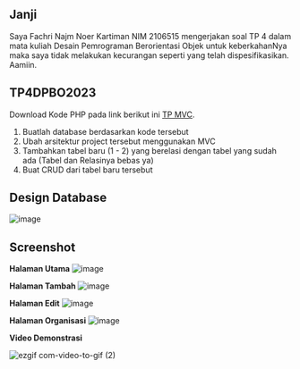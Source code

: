 ## Janji
Saya Fachri Najm Noer Kartiman NIM 2106515 mengerjakan soal TP 4
dalam mata kuliah Desain Pemrograman Berorientasi Objek untuk keberkahanNya
maka saya tidak melakukan kecurangan seperti yang telah dispesifikasikan.
Aamiin.

## TP4DPBO2023
Download Kode PHP pada link berikut ini [TP MVC](https://drive.google.com/file/d/1nBMAyhAOgDJvvMYqLhJ9qZRo14nN9XLM/view?usp=share_link).
1. Buatlah database berdasarkan kode tersebut
2. Ubah arsitektur project tersebut menggunakan MVC
3. Tambahkan tabel baru (1 - 2) yang berelasi dengan tabel yang sudah ada (Tabel dan Relasinya bebas ya)
4. Buat CRUD dari tabel  baru tersebut

## Design Database
![image](https://github.com/fachrinnk4869/TP4DPBO2023/assets/92314386/94da9563-73e6-44e5-8104-b774de3140fa)

## Screenshot
**Halaman Utama**
![image](https://github.com/fachrinnk4869/TP4DPBO2023/assets/92314386/f3d17d74-e898-4260-825f-96410a4bd6f4)

**Halaman Tambah**
![image](https://github.com/fachrinnk4869/TP4DPBO2023/assets/92314386/5a4216c3-304c-4a00-b1e6-90803acf885c)

**Halaman Edit**
![image](https://github.com/fachrinnk4869/TP4DPBO2023/assets/92314386/db4edad9-7996-40cb-ba08-02482ba5bfb9)

**Halaman Organisasi**
![image](https://github.com/fachrinnk4869/TP4DPBO2023/assets/92314386/4199fde0-18aa-4e7d-a739-a939cb62bbf4)

**Video Demonstrasi**

![ezgif com-video-to-gif (2)](https://github.com/fachrinnk4869/TP4DPBO2023/assets/92314386/be546302-a45f-4b74-a996-81b44a593de2)


